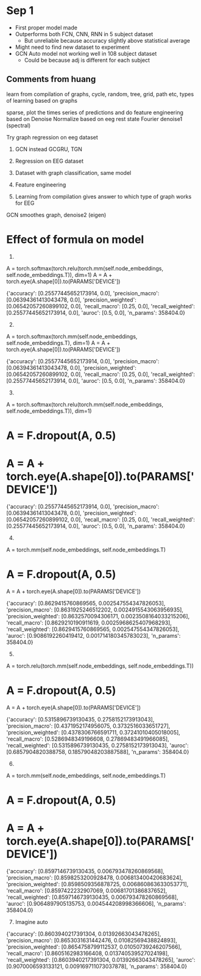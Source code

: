 # Sep 1
 - First proper model made
 - Outperforms both FCN, CNN, RNN in 5 subject dataset
   - But unreliable because accuracy slightly above statistical average
 - Might need to find new dataset to experiment
 - GCN Auto model not working well in 108 subject dataset
   - Could be because adj is different for each subject



## Comments from huang
learn from compilation of graphs, cycle, random, tree, grid, path etc, types of learning based on graphs

sparse, plot the times series of predictions and do feature engineering based on
    Denoise 
    Normalize based on eeg rest state
    Fourier denoise1 (spectral)

Try graph regression on eeg dataset

1. GCN instead GCGRU, TGN
2. Regression on EEG dataset

3. Dataset with graph classification, same model 
4. Feature engineering
5. Learning from compilation gives answer to which type of graph works for EEG


GCN smoothes graph, denoise2 (eigen)

# Effect of formula on model
1.
A = torch.softmax(torch.relu(torch.mm(self.node_embeddings, self.node_embeddings.T)), dim=1)
A = A + torch.eye(A.shape[0]).to(PARAMS['DEVICE'])

{'accuracy': [0.25577445652173914, 0.0], 'precision_macro': [0.06394361413043478, 0.0], 'precision_weighted': [0.06542057260899102, 0.0], 'recall_macro': [0.25, 0.0], 'recall_weighted': [0.25577445652173914, 0.0], 'auroc': [0.5, 0.0], 'n_params': 358404.0}

2.
A = torch.softmax(torch.mm(self.node_embeddings, self.node_embeddings.T), dim=1)
A = A + torch.eye(A.shape[0]).to(PARAMS['DEVICE'])

{'accuracy': [0.25577445652173914, 0.0], 'precision_macro': [0.06394361413043478, 0.0], 'precision_weighted': [0.06542057260899102, 0.0], 'recall_macro': [0.25, 0.0], 'recall_weighted': [0.25577445652173914, 0.0], 'auroc': [0.5, 0.0], 'n_params': 358404.0}

3.
A = torch.softmax(torch.relu(torch.mm(self.node_embeddings, self.node_embeddings.T)), dim=1)
# A = F.dropout(A, 0.5)
# A = A + torch.eye(A.shape[0]).to(PARAMS['DEVICE'])
{'accuracy': [0.25577445652173914, 0.0], 'precision_macro': [0.06394361413043478, 0.0], 'precision_weighted': [0.06542057260899102, 0.0], 'recall_macro': [0.25, 0.0], 'recall_weighted': [0.25577445652173914, 0.0], 'auroc': [0.5, 0.0], 'n_params': 358404.0}

4.
A = torch.mm(self.node_embeddings, self.node_embeddings.T)
# A = F.dropout(A, 0.5)
A = A + torch.eye(A.shape[0]).to(PARAMS['DEVICE'])

{'accuracy': [0.8629415760869565, 0.002547554347826053], 'precision_macro': [0.8631925246512202, 0.0024915543063956935], 'precision_weighted': [0.8632570094306171, 0.0023508164033215206], 'recall_macro': [0.8629210190911619, 0.0025968625407968293], 'recall_weighted': [0.8629415760869565, 0.002547554347826053], 'auroc': [0.9086192260419412, 0.001714180345783023], 'n_params': 358404.0}

5. 
A = torch.relu(torch.mm(self.node_embeddings, self.node_embeddings.T))
# A = F.dropout(A, 0.5)
A = A + torch.eye(A.shape[0]).to(PARAMS['DEVICE'])

{'accuracy': [0.5315896739130435, 0.2758152173913043], 'precision_macro': [0.4371952174956075, 0.3732516033651727], 'precision_weighted': [0.4378306766591711, 0.37241010405018005], 'recall_macro': [0.5286948349196608, 0.27869483491966085], 'recall_weighted': [0.5315896739130435, 0.2758152173913043], 'auroc': [0.6857904820388758, 0.18579048203887588], 'n_params': 358404.0}

6. 
A = torch.mm(self.node_embeddings, self.node_embeddings.T)
# A = F.dropout(A, 0.5)
# A = A + torch.eye(A.shape[0]).to(PARAMS['DEVICE'])

{'accuracy': [0.8597146739130435, 0.006793478260869568], 'precision_macro': [0.8598253200928478, 0.006813400420683624], 'precision_weighted': [0.8598509356878725, 0.006860863633053771], 'recall_macro': [0.8597422232907069, 0.00681701386837652], 'recall_weighted': [0.8597146739130435, 0.006793478260869568], 'auroc': [0.9064897905135753, 0.004544208998366606], 'n_params': 358404.0}

7. Imagine auto

{'accuracy': [0.8603940217391304, 0.01392663043478265], 'precision_macro': [0.8653031631442476, 0.01082569438824893], 'precision_weighted': [0.8654758799112537, 0.01050739246207566], 'recall_macro': [0.8605162983166408, 0.013740539527024198], 'recall_weighted': [0.8603940217391304, 0.01392663043478265], 'auroc': [0.9070006593133121, 0.009169711073037878], 'n_params': 358404.0}